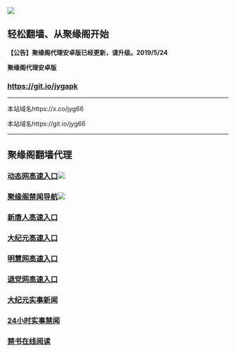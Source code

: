 ![](https://raw.githubusercontent.com/hao369/a/master/j.jpg)



## 轻松翻墙、从聚缘阁开始



**【公告】聚缘阁代理安卓版已经更新，请升级。2019/5/24**

 
**聚缘阁代理安卓版**
### https://git.io/jygapk  

***

本站域名https://x.co/jyg66 

本站域名https://git.io/jyg66



***




## 聚缘阁翻墙代理 




### [动态网高速入口](https://i4l923ffuh.execute-api.ap-east-1.amazonaws.com/gww2)![](http://tupian.425e.eu.org/jygdl.gif)

### [聚缘阁禁闻导航](https://hyhvhlo9ng.execute-api.ap-east-1.amazonaws.com/dh)![](http://tupian.425e.eu.org/jyg.gif)


### [新唐人高速入口](https://i4l923ffuh.execute-api.ap-east-1.amazonaws.com/gww2)

### [大纪元高速入口](https://i4l923ffuh.execute-api.ap-east-1.amazonaws.com/gww2)

### [明慧网高速入口](https://i4l923ffuh.execute-api.ap-east-1.amazonaws.com/gww2)

### [退党网高速入口](https://i4l923ffuh.execute-api.ap-east-1.amazonaws.com/gww2)






### [大纪元实事新闻](https://git.io/fjmgE)

### [24小时实事禁闻](https://git.io/fj3Go)

### [禁书在线阅读](https://git.io/fjJ5Z)







